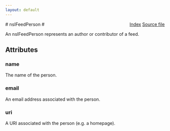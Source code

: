 ```yaml
---
layout: default
---
```

<div class='links' style='float:right'><a href="../index.html">Index</a>
<a href="http://dxr.mozilla.org/mozilla-central/source/toolkit/components/feeds/nsIFeedPerson.idl">Source file</a>
</div>
# nsIFeedPerson #
  
 An nsIFeedPerson represents an author or contributor of a feed.  
  

## Attributes ##

### name ###
  
The name of the person.  
  

### email ###
  
An email address associated with the person.  
  

### uri ###
  
A URI associated with the person (e.g. a homepage).  
  
